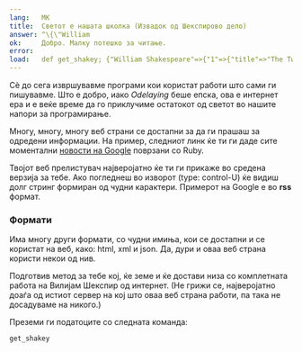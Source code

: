 ```yaml
---
lang:   MK
title:  Светот е нашата школка (Извадок од Шекспирово дело)
answer: ^\{\"William
ok:     Добро. Малку потешко за читање.
error:  
load:   def get_shakey; {"William Shakespeare"=>{"1"=>{"title"=>"The Two Gentlemen of Verona", "finished"=>1591},"2"=>{"title"=>"The Taming of the Shrew", "finished"=>1591},"3"=>{"title"=>"Henry VI, Part 2", "finished"=>1591},"4"=>{"title"=>"Henry VI, Part 3", "finished"=>1591},"5"=>{"title"=>"Henry VI, Part 1", "finished"=>1592},"6"=>{"title"=>"Titus Andronicus", "finished"=>1592},"7"=>{"title"=>"Richard III", "finished"=>1593},"8"=>{"title"=>"Edward III", "finished"=>1593},"9"=>{"title"=>"The Comedy of Errors", "finished"=>1594},"10"=>{"title"=>"Love's Labour's Lost", "finished"=>1595},"11"=>{"title"=>"Love's Labour's Won", "finished"=>1596},"12"=>{"title"=>"Richard II", "finished"=>1595},"13"=>{"title"=>"Romeo and Juliet", "finished"=>1595},"14"=>{"title"=>"A Midsummer Night's Dream", "finished"=>1595},"15"=>{"title"=>"King John", "finished"=>1596},"16"=>{"title"=>"The Merchant of Venice", "finished"=>1597},"17"=>{"title"=>"Henry IV, Part 1", "finished"=>1597},"18"=>{"title"=>"The Merry Wives of Windsor", "finished"=>1597},"19"=>{"title"=>"Henry IV, Part 2", "finished"=>1598},"20"=>{"title"=>"Much Ado About Nothing", "finished"=>1599},"21"=>{"title"=>"Henry V", "finished"=>1599},"22"=>{"title"=>"Julius Caesar", "finished"=>1599},"23"=>{"title"=>"As You Like It", "finished"=>1600},"24"=>{"title"=>"Hamlet", "finished"=>1601},"25"=>{"title"=>"Twelfth Night", "finished"=>1601},"26"=>{"title"=>"Troilus and Cressida", "finished"=>1602},"27"=>{"title"=>"Sir Thomas More", "finished"=>1604},"28"=>{"title"=>"Measure for Measure", "finished"=>1604},"29"=>{"title"=>"Othello", "finished"=>1604},"30"=>{"title"=>"All's Well That Ends Well", "finished"=>1605},"31"=>{"title"=>"King Lear", "finished"=>1606},"32"=>{"title"=>"Timon of Athens", "finished"=>1606},"33"=>{"title"=>"Macbeth", "finished"=>1606},"34"=>{"title"=>"Antony and Cleopatra", "finished"=>1606},"35"=>{"title"=>"Pericles, Prince of Tyre", "finished"=>1608},"36"=>{"title"=>"Coriolanus", "finished"=>1608},"37"=>{"title"=>"The Winter's Tale", "finished"=>1611},"38"=>{"title"=>"Cymbeline", "finished"=>1610},"39"=>{"title"=>"The Tempest", "finished"=>1611},"40"=>{"title"=>"Cardenio", "finished"=>1613},"41"=>{"title"=>"Henry VIII", "finished"=>1613},"42"=>{"title"=>"The Two Noble Kinsmen", "finished"=>1614}}}; end;
---
```


Сѐ до сега извршувавме програми кои користат работи што сами ги пишувавме.
Што е добро, иако _Odelaying_ беше епска, ова е интернет ера и е веќе време да го приклучиме 
остатокот од светот во нашите напори за програмирање.

Многу, многу, многу веб страни се достапни за да ги прашаш за одредени информации. На пример,
следниот линк ќе ти ги даде сите моментални <a href="http://news.google.com/news/section?q=ruby&output=rss" target="_blank">новости на Google</a> поврзани со Ruby.

Твојот веб прелистувач најверојатно ќе ти ги прикаже во средена верзија за тебе. 
Ако погледнеш во изворот (type: control-U)
ќе видиш долг стринг формиран од чудни карактери. Примерот на Google е во __rss__ формат.

### Формати
Има многу други формати, со чудни имиња, кои се достапни и се користат на веб, како:
html, xml и json. Да, дури и оваа веб страна користи некои од нив.

Подготвив метод за тебе кој, ќе земе и ќе достави низа со комплетната работа на 
Вилијам Шекспир од интернет.
(Не грижи се, најверојатно доаѓа од истиот сервер на кој што оваа веб страна работи, 
па така не досадуваме на никого.)

Преземи ги податоците со следната команда:

    get_shakey
